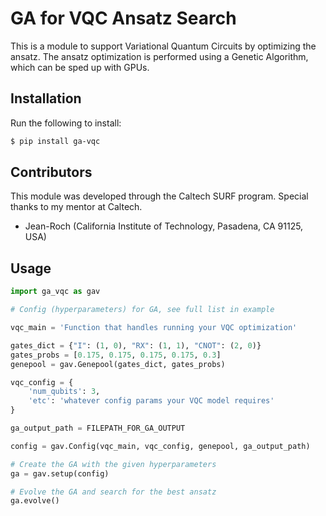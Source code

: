 # GA for VQC Ansatz Search
This is a module to support Variational Quantum Circuits by optimizing the ansatz. The ansatz optimization is performed using a Genetic Algorithm, which can be sped up with GPUs.


## Installation
Run the following to install:
```bash
$ pip install ga-vqc
```

## Contributors
This module was developed through the Caltech SURF program. Special thanks
to my mentor at Caltech.
- Jean-Roch (California Institute of Technology, Pasadena, CA 91125, USA)

## Usage
```python
import ga_vqc as gav

# Config (hyperparameters) for GA, see full list in example

vqc_main = 'Function that handles running your VQC optimization'

gates_dict = {"I": (1, 0), "RX": (1, 1), "CNOT": (2, 0)}
gates_probs = [0.175, 0.175, 0.175, 0.175, 0.3]
genepool = gav.Genepool(gates_dict, gates_probs)

vqc_config = {
    'num_qubits': 3,
    'etc': 'whatever config params your VQC model requires'
}

ga_output_path = FILEPATH_FOR_GA_OUTPUT

config = gav.Config(vqc_main, vqc_config, genepool, ga_output_path)

# Create the GA with the given hyperparameters
ga = gav.setup(config)

# Evolve the GA and search for the best ansatz
ga.evolve()
```